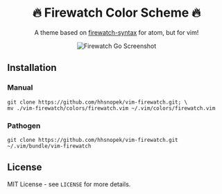 <div align='center'>
  <h1>🔥 Firewatch Color Scheme 🔥</h1>
  <p>A theme based on <a href='https://github.com/SebastianSzturo/firewatch-syntax'>firewatch-syntax</a> for atom, but for vim!</p>
  <img alt='Firewatch Go Screenshot' src='https://cldup.com/6tL84RGEdQ.png'/>
</div>

## Installation
### Manual
```
git clone https://github.com/hhsnopek/vim-firewatch.git; \
mv ./vim-firewatch/colors/firewatch.vim ~/.vim/colors/firewatch.vim
```

### Pathogen
`git clone https://github.com/hhsnopek/vim-firewatch.git ~/.vim/bundle/vim-firewatch`

## License
MIT License - see `LICENSE` for more details.

